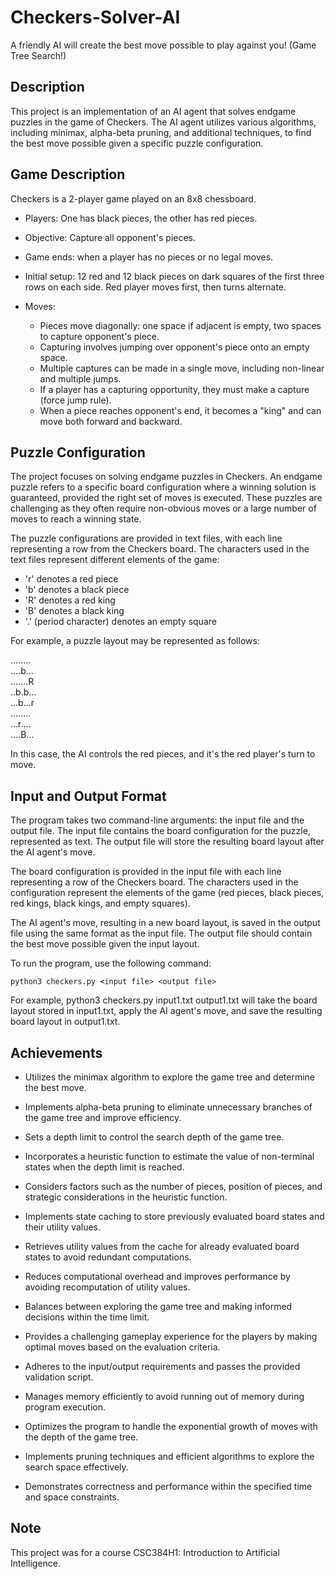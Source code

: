 # Checkers-Solver-AI
A friendly AI will create the best move possible to play against you! (Game Tree Search!)

## Description
This project is an implementation of an AI agent that solves endgame puzzles in the game of Checkers. The AI agent utilizes various algorithms, including minimax, alpha-beta pruning, and additional techniques, to find the best move possible given a specific puzzle configuration.

## Game Description
Checkers is a 2-player game played on an 8x8 chessboard.

- Players: One has black pieces, the other has red pieces.
- Objective: Capture all opponent's pieces.
- Game ends: when a player has no pieces or no legal moves.
- Initial setup: 12 red and 12 black pieces on dark squares of the first three rows on each side. Red player moves first, then turns alternate.

- Moves: 
  - Pieces move diagonally: one space if adjacent is empty, two spaces to capture opponent's piece.
  - Capturing involves jumping over opponent's piece onto an empty space.
  - Multiple captures can be made in a single move, including non-linear and multiple jumps.
  - If a player has a capturing opportunity, they must make a capture (force jump rule).
  - When a piece reaches opponent's end, it becomes a "king" and can move both forward and backward.

## Puzzle Configuration
The project focuses on solving endgame puzzles in Checkers. An endgame puzzle refers to a specific board configuration where a winning solution is guaranteed, provided the right set of moves is executed. These puzzles are challenging as they often require non-obvious moves or a large number of moves to reach a winning state.

The puzzle configurations are provided in text files, with each line representing a row from the Checkers board. The characters used in the text files represent different elements of the game:

- 'r' denotes a red piece
- 'b' denotes a black piece
- 'R' denotes a red king
- 'B' denotes a black king
- '.' (period character) denotes an empty square

For example, a puzzle layout may be represented as follows:

........<br />
....b...<br />
.......R<br />
..b.b...<br />
...b...r<br />
........<br />
...r....<br />
....B...<br />

In this case, the AI controls the red pieces, and it's the red player's turn to move.

## Input and Output Format
The program takes two command-line arguments: the input file and the output file. The input file contains the board configuration for the puzzle, represented as text. The output file will store the resulting board layout after the AI agent's move.

The board configuration is provided in the input file with each line representing a row of the Checkers board. The characters used in the configuration represent the elements of the game (red pieces, black pieces, red kings, black kings, and empty squares).

The AI agent's move, resulting in a new board layout, is saved in the output file using the same format as the input file. The output file should contain the best move possible given the input layout.

To run the program, use the following command:

`python3 checkers.py <input file> <output file>`

For example, python3 checkers.py input1.txt output1.txt will take the board layout stored in input1.txt, apply the AI agent's move, and save the resulting board layout in output1.txt.

## Achievements

- Utilizes the minimax algorithm to explore the game tree and determine the best move.

- Implements alpha-beta pruning to eliminate unnecessary branches of the game tree and improve efficiency.

- Sets a depth limit to control the search depth of the game tree.

- Incorporates a heuristic function to estimate the value of non-terminal states when the depth limit is reached.

- Considers factors such as the number of pieces, position of pieces, and strategic considerations in the heuristic function.

- Implements state caching to store previously evaluated board states and their utility values.

- Retrieves utility values from the cache for already evaluated board states to avoid redundant computations.

- Reduces computational overhead and improves performance by avoiding recomputation of utility values.

- Balances between exploring the game tree and making informed decisions within the time limit.

- Provides a challenging gameplay experience for the players by making optimal moves based on the evaluation criteria.

- Adheres to the input/output requirements and passes the provided validation script.

- Manages memory efficiently to avoid running out of memory during program execution.

- Optimizes the program to handle the exponential growth of moves with the depth of the game tree.

- Implements pruning techniques and efficient algorithms to explore the search space effectively.

- Demonstrates correctness and performance within the specified time and space constraints.

## Note
This project was for a course CSC384H1: Introduction to Artificial Intelligence.
